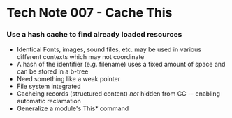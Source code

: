 # Tech Note 007 - Cache This
### Use a hash cache to find already loaded resources

* Identical Fonts, images, sound files, etc. may be used in various different contexts which may not coordinate
* A hash of the identifier (e.g. filename) uses a fixed amount of space and can be stored in a b-tree 
* Need something like a weak pointer
* File system integrated
* Cacheing records (structured content) *not* hidden from GC -- enabling automatic reclamation
* Generalize a module's This* command

